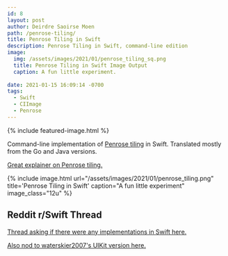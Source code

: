 ```yaml
---
id: 8
layout: post
author: Deirdre Saoirse Moen
path: /penrose-tiling/
title: Penrose Tiling in Swift
description: Penrose Tiling in Swift, command-line edition
image: 
  img: /assets/images/2021/01/penrose_tiling_sq.png
  title: Penrose Tiling in Swift Image Output
  caption: A fun little experiment.
  
date: 2021-01-15 16:09:14 -0700
tags:
  - Swift
  - CIImage
  - Penrose
---
```

{% include featured-image.html %}

Command-line implementation of [Penrose tiling](https://rosettacode.org/wiki/Penrose_tiling) in Swift. Translated mostly from the Go and Java versions.

[Great explainer on Penrose tiling.](https://preshing.com/20110831/penrose-tiling-explained/)

{% include image.html url="/assets/images/2021/01/penrose_tiling.png" title='Penrose Tiling in Swift' caption="A fun little experiment" image_class="12u" %}

## Reddit r/Swift Thread

[Thread asking if there were any implementations in Swift here.](https://www.reddit.com/r/swift/comments/kwdj38/does_anyone_know_if_swifts_version_of_penrose/)

[Also nod to waterskier2007's UIKit version here.](https://gist.github.com/waterskier2007/4584bdd4c0b2f3f90e765b9a50747e48)
